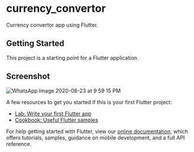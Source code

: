 # currency_convertor

Currency convertor app using Flutter.

## Getting Started

This project is a starting point for a Flutter application.

## Screenshot

![WhatsApp Image 2020-08-23 at 9 59 15 PM](https://user-images.githubusercontent.com/48353225/90983543-9cf97e00-e58c-11ea-9043-b7e3cce4c599.jpeg)


A few resources to get you started if this is your first Flutter project:

- [Lab: Write your first Flutter app](https://flutter.dev/docs/get-started/codelab)
- [Cookbook: Useful Flutter samples](https://flutter.dev/docs/cookbook)

For help getting started with Flutter, view our
[online documentation](https://flutter.dev/docs), which offers tutorials,
samples, guidance on mobile development, and a full API reference.
